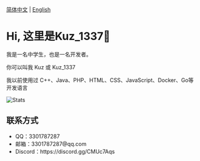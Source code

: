 [简体中文](README.md) | [English](README-EN.md)

# Hi, 这里是Kuz_1337👋

我是一名中学生，也是一名开发者。

你可以叫我 Kuz 或 Kuz_1337
 
我以前使用过 C++、Java、PHP、HTML、CSS、JavaScript、Docker、Go等开发语言

![Stats](https://github-readme-stats.vercel.app/api?username=Kuz-1337&show_icons=true&theme=ocean_dark)

## 联系方式
<ul>
    <li>QQ：3301787287</li>
    <li>邮箱：3301787287@qq.com</li>
    <li>Discord：https://discord.gg/CMUc7Aqs</li>
</ul>
